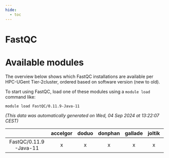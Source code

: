 ```yaml
---
hide:
  - toc
---
```


FastQC
======

# Available modules


The overview below shows which FastQC installations are available per HPC-UGent Tier-2cluster, ordered based on software version (new to old).

To start using FastQC, load one of these modules using a `module load` command like:

```shell
module load FastQC/0.11.9-Java-11
```

*(This data was automatically generated on Wed, 04 Sep 2024 at 13:22:07 CEST)*  

| |accelgor|doduo|donphan|gallade|joltik|shinx|skitty|
| :---: | :---: | :---: | :---: | :---: | :---: | :---: | :---: |
|FastQC/0.11.9-Java-11|x|x|x|x|x|-|x|
